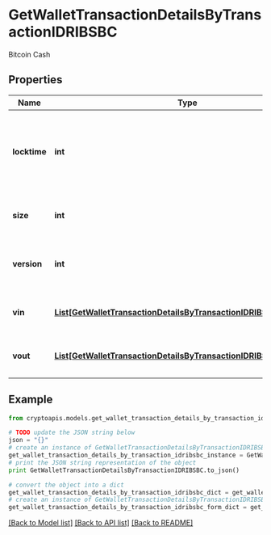 # GetWalletTransactionDetailsByTransactionIDRIBSBC

Bitcoin Cash

## Properties
Name | Type | Description | Notes
------------ | ------------- | ------------- | -------------
**locktime** | **int** | Represents the time at which a particular transaction can be added to the blockchain. | 
**size** | **int** | Represents the total size of this transaction. | 
**version** | **int** | Represents the transaction version number. | 
**vin** | [**List[GetWalletTransactionDetailsByTransactionIDRIBSBCVinInner]**](GetWalletTransactionDetailsByTransactionIDRIBSBCVinInner.md) | Object Array representation of transaction inputs | 
**vout** | [**List[GetWalletTransactionDetailsByTransactionIDRIBSBCVoutInner]**](GetWalletTransactionDetailsByTransactionIDRIBSBCVoutInner.md) | Object Array representation of transaction outputs | 

## Example

```python
from cryptoapis.models.get_wallet_transaction_details_by_transaction_idribsbc import GetWalletTransactionDetailsByTransactionIDRIBSBC

# TODO update the JSON string below
json = "{}"
# create an instance of GetWalletTransactionDetailsByTransactionIDRIBSBC from a JSON string
get_wallet_transaction_details_by_transaction_idribsbc_instance = GetWalletTransactionDetailsByTransactionIDRIBSBC.from_json(json)
# print the JSON string representation of the object
print GetWalletTransactionDetailsByTransactionIDRIBSBC.to_json()

# convert the object into a dict
get_wallet_transaction_details_by_transaction_idribsbc_dict = get_wallet_transaction_details_by_transaction_idribsbc_instance.to_dict()
# create an instance of GetWalletTransactionDetailsByTransactionIDRIBSBC from a dict
get_wallet_transaction_details_by_transaction_idribsbc_form_dict = get_wallet_transaction_details_by_transaction_idribsbc.from_dict(get_wallet_transaction_details_by_transaction_idribsbc_dict)
```
[[Back to Model list]](../README.md#documentation-for-models) [[Back to API list]](../README.md#documentation-for-api-endpoints) [[Back to README]](../README.md)


